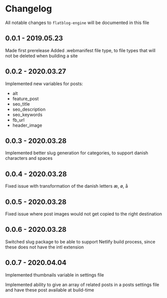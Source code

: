 # Changelog

All notable changes to `flatblog-engine` will be documented in this file

## 0.0.1 - 2019.05.23

Made first prerelease
Added .webmanifest file type, to file types that will not be deleted when building a site

## 0.0.2 - 2020.03.27
Implemented new variables for posts:

* alt
* feature_post
* seo_title
* seo_description
* seo_keywords
* fb_url
* header_image

## 0.0.3 - 2020.03.28
Implemented better slug generation for categories, to support danish characters and spaces

## 0.0.4 - 2020.03.28
Fixed issue with transformation of the danish letters æ, ø, å

## 0.0.5 - 2020.03.28
Fixed issue where post images would not get copied to the right destination

## 0.0.6 - 2020.03.28
Switched slug package to be able to support Netlify build process, since these does not have the intl extension

## 0.0.7 - 2020.04.04

Implemented thumbnails variable in settings file

Implemented ability to give an array of related posts in a posts settings file and have these post available at build-time